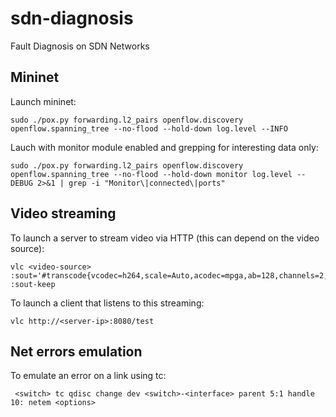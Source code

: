 # sdn-diagnosis
Fault Diagnosis on SDN Networks

## Mininet
Launch mininet:
```
sudo ./pox.py forwarding.l2_pairs openflow.discovery openflow.spanning_tree --no-flood --hold-down log.level --INFO
```

Lauch with monitor module enabled and grepping for interesting data only:
```
sudo ./pox.py forwarding.l2_pairs openflow.discovery openflow.spanning_tree --no-flood --hold-down monitor log.level --DEBUG 2>&1 | grep -i "Monitor\|connected\|ports"
```

## Video streaming
To launch a server to stream video via HTTP (this can depend on the video source):
```
vlc <video-source> :sout='#transcode{vcodec=h264,scale=Auto,acodec=mpga,ab=128,channels=2,samplerate=44100}:http{mux=ffmpeg{mux=flv},dst=:8080/test}' :sout-keep
```

To launch a client that listens to this streaming:
```
vlc http://<server-ip>:8080/test
```

## Net errors emulation
To emulate an error on a link using tc:
```
 <switch> tc qdisc change dev <switch>-<interface> parent 5:1 handle 10: netem <options>
```
